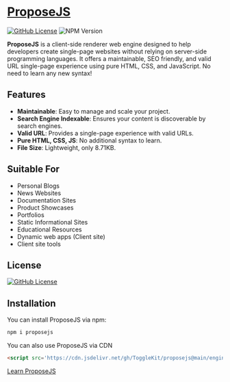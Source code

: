 # [ProposeJS](https://proposejs.pages.dev/)
[![GitHub License](https://img.shields.io/badge/license-MIT-blue.svg)](https://proposejs.pages.dev/p/licence.html) ![NPM Version](https://img.shields.io/npm/v/proposejs)


**ProposeJS** is a client-side renderer web engine designed to help developers create single-page websites without relying on server-side programming languages. It offers a maintainable, SEO friendly, and valid URL single-page experience using pure HTML, CSS, and JavaScript. No need to learn any new syntax!

## Features
- **Maintainable**: Easy to manage and scale your project.
- **Search Engine Indexable**: Ensures your content is discoverable by search engines.
- **Valid URL**: Provides a single-page experience with valid URLs.
- **Pure HTML, CSS, JS**: No additional syntax to learn.
- **File Size**: Lightweight, only 8.71KB.

## Suitable For
- Personal Blogs
- News Websites
- Documentation Sites
- Product Showcases
- Portfolios
- Static Informational Sites
- Educational Resources
- Dynamic web apps (Client site)
- Client site tools

##  License 
[![GitHub License](https://img.shields.io/badge/license-MIT-blue.svg)](https://proposejs.pages.dev/p/licence.html)

## Installation
You can install ProposeJS via npm:
```bash
npm i proposejs
```
You can also use ProposeJS via CDN
```HTML
<script src='https://cdn.jsdelivr.net/gh/ToggleKit/proposejs@main/engine.min.js' ></script>
```
[Learn ProposeJS](https://proposejs.pages.dev)
